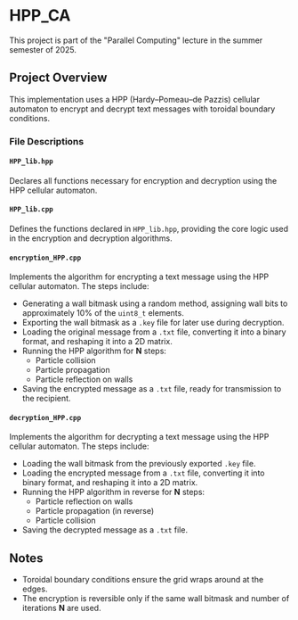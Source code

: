 # HPP_CA

This project is part of the "Parallel Computing" lecture in the summer semester of 2025.

## Project Overview

This implementation uses a HPP (Hardy–Pomeau–de Pazzis) cellular automaton to encrypt and decrypt text messages with toroidal boundary conditions.

### File Descriptions

#### `HPP_lib.hpp`
Declares all functions necessary for encryption and decryption using the HPP cellular automaton.

#### `HPP_lib.cpp`
Defines the functions declared in `HPP_lib.hpp`, providing the core logic used in the encryption and decryption algorithms.

#### `encryption_HPP.cpp`
Implements the algorithm for encrypting a text message using the HPP cellular automaton. The steps include:
- Generating a wall bitmask using a random method, assigning wall bits to approximately 10% of the `uint8_t` elements.
- Exporting the wall bitmask as a `.key` file for later use during decryption.
- Loading the original message from a `.txt` file, converting it into a binary format, and reshaping it into a 2D matrix.
- Running the HPP algorithm for **N** steps:
  - Particle collision
  - Particle propagation
  - Particle reflection on walls
- Saving the encrypted message as a `.txt` file, ready for transmission to the recipient.

#### `decryption_HPP.cpp`
Implements the algorithm for decrypting a text message using the HPP cellular automaton. The steps include:
- Loading the wall bitmask from the previously exported `.key` file.
- Loading the encrypted message from a `.txt` file, converting it into binary format, and reshaping it into a 2D matrix.
- Running the HPP algorithm in reverse for **N** steps:
  - Particle reflection on walls
  - Particle propagation (in reverse)
  - Particle collision
- Saving the decrypted message as a `.txt` file.

## Notes
- Toroidal boundary conditions ensure the grid wraps around at the edges.
- The encryption is reversible only if the same wall bitmask and number of iterations **N** are used.
